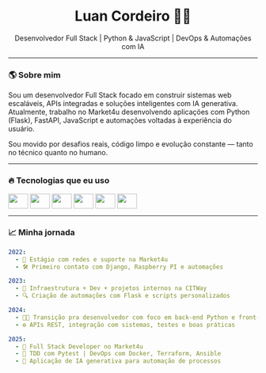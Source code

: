 <h1 align="center">Luan Cordeiro 👨‍💻</h1>
<p align="center">
  Desenvolvedor Full Stack | Python & JavaScript | DevOps & Automações com IA
</p>

---

### 🌎 Sobre mim

Sou um desenvolvedor Full Stack focado em construir sistemas web escaláveis, APIs integradas e soluções inteligentes com IA generativa.  
Atualmente, trabalho no Market4u desenvolvendo aplicações com Python (Flask), FastAPI, JavaScript e automações voltadas à experiência do usuário.

Sou movido por desafios reais, código limpo e evolução constante — tanto no técnico quanto no humano.

---

### 🔥 Tecnologias que eu uso

<div style="display: inline_block">
  <img align="center" height="30" width="40" src="https://cdn.jsdelivr.net/gh/devicons/devicon/icons/python/python-original.svg" />
  <img align="center" height="30" width="40" src="https://cdn.jsdelivr.net/gh/devicons/devicon/icons/javascript/javascript-original.svg" />
  <img align="center" height="30" width="40" src="https://cdn.jsdelivr.net/gh/devicons/devicon/icons/flask/flask-original.svg" />
  <img align="center" height="30" width="40" src="https://cdn.jsdelivr.net/gh/devicons/devicon/icons/fastapi/fastapi-original.svg" />
  <img align="center" height="30" width="40" src="https://cdn.jsdelivr.net/gh/devicons/devicon/icons/docker/docker-original.svg" />
  <img align="center" height="30" width="40" src="https://cdn.jsdelivr.net/gh/devicons/devicon/icons/git/git-original.svg" />
</div>

---

### 📈 Minha jornada

```yaml
2022:
  - 🚀 Estágio com redes e suporte na Market4u
  - 🛠️ Primeiro contato com Django, Raspberry PI e automações

2023:
  - 🧠 Infraestrutura + Dev + projetos internos na CITWay
  - 🔍 Criação de automações com Flask e scripts personalizados

2024:
  - 👨‍💻 Transição pra desenvolvedor com foco em back-end Python e front-end JavaScript
  - ⚙️ APIs REST, integração com sistemas, testes e boas práticas

2025:
  - 💼 Full Stack Developer no Market4u
  - 🧪 TDD com Pytest | DevOps com Docker, Terraform, Ansible
  - 🤖 Aplicação de IA generativa para automação de processos
